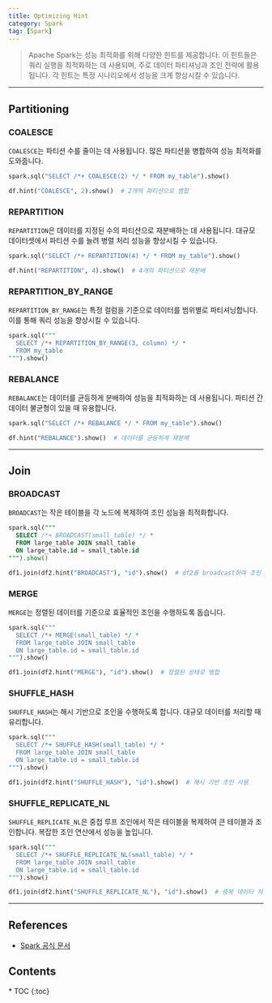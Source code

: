```yaml
---
title: Optimizing Hint
category: Spark
tag: [Spark]
---
```


> Apache Spark는 성능 최적화를 위해 다양한 힌트를 제공합니다. 이 힌트들은 쿼리 실행을 최적화하는 데 사용되며, 주로 데이터 파티셔닝과 조인 전략에 활용됩니다. 각 힌트는 특정 시나리오에서 성능을 크게 향상시킬 수 있습니다.

---

## Partitioning

### COALESCE

`COALESCE`는 파티션 수를 줄이는 데 사용됩니다. 많은 파티션을 병합하여 성능 최적화를 도와줍니다.

```python
spark.sql("SELECT /*+ COALESCE(2) */ * FROM my_table").show()
```

```python
df.hint("COALESCE", 2).show()  # 2개의 파티션으로 병합
```

### REPARTITION

`REPARTITION`은 데이터를 지정된 수의 파티션으로 재분배하는 데 사용됩니다. 대규모 데이터셋에서 파티션 수를 늘려 병렬 처리 성능을 향상시킬 수 있습니다.

```python
spark.sql("SELECT /*+ REPARTITION(4) */ * FROM my_table").show()
```

```python
df.hint("REPARTITION", 4).show()  # 4개의 파티션으로 재분배
```

### REPARTITION_BY_RANGE

`REPARTITION_BY_RANGE`는 특정 컬럼을 기준으로 데이터를 범위별로 파티셔닝합니다. 이를 통해 쿼리 성능을 향상시킬 수 있습니다.

```python
spark.sql("""
  SELECT /*+ REPARTITION_BY_RANGE(3, column) */ *
  FROM my_table
""").show()
```

### REBALANCE

`REBALANCE`는 데이터를 균등하게 분배하여 성능을 최적화하는 데 사용됩니다. 파티션 간 데이터 불균형이 있을 때 유용합니다.

```python
spark.sql("SELECT /*+ REBALANCE */ * FROM my_table").show()
```

```python
df.hint("REBALANCE").show()  # 데이터를 균등하게 재분배
```

---

## Join

### BROADCAST

`BROADCAST`는 작은 테이블을 각 노드에 복제하여 조인 성능을 최적화합니다.

```sql
spark.sql("""
  SELECT /*+ BROADCAST(small_table) */ *
  FROM large_table JOIN small_table
  ON large_table.id = small_table.id
""").show()
```

```python
df1.join(df2.hint("BROADCAST"), "id").show()  # df2를 broadcast하여 조인
```

### MERGE

`MERGE`는 정렬된 데이터를 기준으로 효율적인 조인을 수행하도록 돕습니다.

```python
spark.sql("""
  SELECT /*+ MERGE(small_table) */ *
  FROM large_table JOIN small_table
  ON large_table.id = small_table.id
""").show()
```

```python
df1.join(df2.hint("MERGE"), "id").show()  # 정렬된 상태로 병합
```

### SHUFFLE_HASH

`SHUFFLE_HASH`는 해시 기반으로 조인을 수행하도록 합니다. 대규모 데이터를 처리할 때 유리합니다.

```python
spark.sql("""
  SELECT /*+ SHUFFLE_HASH(small_table) */ *
  FROM large_table JOIN small_table
  ON large_table.id = small_table.id
""").show()
```

```python
df1.join(df2.hint("SHUFFLE_HASH"), "id").show()  # 해시 기반 조인 사용
```

### SHUFFLE_REPLICATE_NL

`SHUFFLE_REPLICATE_NL`은 중첩 루프 조인에서 작은 테이블을 복제하여 큰 테이블과 조인합니다. 복잡한 조인 연산에서 성능을 높입니다.

```python
spark.sql("""
  SELECT /*+ SHUFFLE_REPLICATE_NL(small_table) */ *
  FROM large_table JOIN small_table
  ON large_table.id = small_table.id
""").show()
```

```python
df1.join(df2.hint("SHUFFLE_REPLICATE_NL"), "id").show()  # 중복 데이터 처리 조인
```

---

## References

- [Spark 공식 문서](https://spark.apache.org/docs/latest/)

<nav class="post-toc" markdown="1">
  <h2>Contents</h2>
* TOC
{:toc}
</nav>
